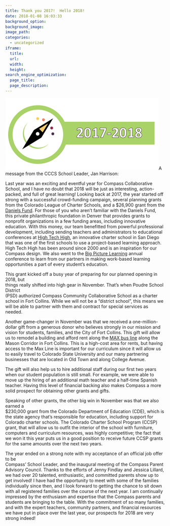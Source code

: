 ```yaml
---
title: Thank you 2017!  Hello 2018!
date: 2018-01-08 16:03:33
background_option: 
background_image: 
image_path:
categories:
  - uncategorized
iframe: 
  title: 
  url:  
  width: 
  height:
search_engine_optimization:
  page_title:
  page_description:
---
```



![](/assets/images/versions/screen-shot-2018-01-08-at-4-36-44-pm---x----485-227x---.png)A message from the CCCS School Leader, Jan Harrison:

Last year was an exciting and eventful year for Compass Collaborative School, and I have no doubt that 2018 will be just as interesting, action-packed, and full of great learning! Looking back at 2017, the year started off strong with a successful crowd-funding campaign, several planning grants from the Colorado League of Charter Schools, and a $26,900 grant from the [Daniels Fund](http://www.danielsfund.org/). For those of you who aren’t familiar with the Daniels Fund, this private philanthropic foundation in Denver that provides grants to nonprofit organizations in a few funding areas, including innovative education. With this money, our team benefitted from powerful professional development, including sending teachers and administrators to educational conferences at [High Tech High](https://www.hightechhigh.org/), an innovative charter school in San Diego that was one of the first schools to use a project-based learning approach. High Tech High has been around since 2000 and is an inspiration for our Compass design. We also went to the [Big Picture Learning](http://www.bigpicture.org/) annual conference to learn from our partners in making work-based learning opportunities a part of every student’s education.

This grant kicked off a busy year of preparing for our planned opening in 2018, but<br>things really shifted into high gear in November. That’s when Poudre School District<br>(PSD) authorized Compass Community Collaborative School as a charter school in Fort Collins. While we will not be a “district school”, this means we will be able to partner with them and contract for special services as needed.

Another game-changer in November was that we received a one-million- dollar gift from a generous donor who believes strongly in our mission and vision for students, families, and the City of Fort Collins. This gift will allow us to remodel a building and afford rent along the [MAX bus line](http://www.ridetransfort.com/max) along the Mason Corridor in Fort Collins. This is a high-cost area for rents, but having access to the Max Line is important for our curriculum since it will allow us to easily travel to Colorado State University and our many partnering businesses that are located in Old Town and along College Avenue.

The gift will also help us to hire additional staff during our first two years when our student population is still small. For example, we were able to move up the hiring of an additional math teacher and a half-time Spanish teacher. Having this level of financial backing also makes Compass a more solid prospect for obtaining other grants and gifts.

Speaking of other grants, the other big win in November was that we also earned a<br>$230,000 grant from the Colorado Department of Education (CDE), which is the state agency that’s responsible for education, including support for Colorado charter schools. The Colorado Charter School Program (CCSP) grant, that will allow us to outfit the interior of the school with furniture, computers and curriculum resources, was highly competitive; the fact that we won it this year puts us in a good position to receive future CCSP grants for the same amounts over the next two years.

The year ended on a strong note with my acceptance of an official job offer to be<br>Compass’ School Leader, and the inaugural meeting of the Compass Parent Advisory Council. Thanks to the efforts of Jenny Findlay and Jessica Lillard, we had over 20 talented, enthusiastic, and committed parents show up to get involved! I have had the opportunity to meet with some of the families individually since then, and I look forward to getting the chance to sit down with all registered families over the course of the next year. I am continually impressed by the enthusiasm and expertise that the Compass parents and students are bringing to the table. With the commitment of so many families, and with the expert teachers, community partners, and financial resources we have put in place over the last year, our prospects for 2018 are very strong indeed!